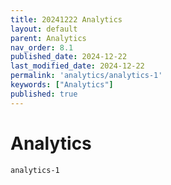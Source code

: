 ```yaml
---
title: 20241222 Analytics
layout: default
parent: Analytics
nav_order: 8.1
published_date: 2024-12-22
last_modified_date: 2024-12-22
permalink: 'analytics/analytics-1'
keywords: ["Analytics"]
published: true
---
```


# Analytics

`analytics-1`<br>